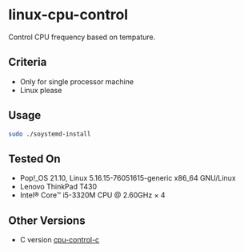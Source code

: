 # linux-cpu-control
Control CPU frequency based on tempature.

## Criteria

- Only for single processor machine
- Linux please

## Usage

```sh
sudo ./soystemd-install
```

## Tested On

- Pop!_OS 21.10, Linux 5.16.15-76051615-generic x86_64 GNU/Linux
- Lenovo ThinkPad T430
- Intel® Core™ i5-3320M CPU @ 2.60GHz × 4 

## Other Versions

- C version [cpu-control-c](https://github.com/mdox/cpu-control-c)
